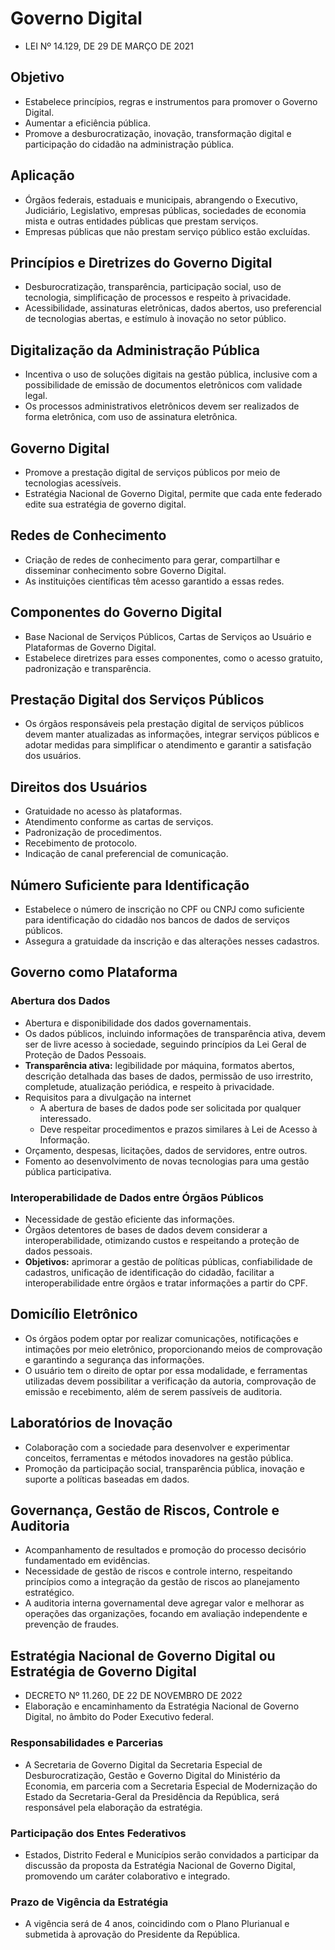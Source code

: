 # Governo Digital

- LEI Nº 14.129, DE 29 DE MARÇO DE 2021

## Objetivo

- Estabelece princípios, regras e instrumentos para promover o Governo Digital.
- Aumentar a eficiência pública.
- Promove a desburocratização, inovação, transformação digital e participação do cidadão na administração pública.

## Aplicação

- Órgãos federais, estaduais e municipais, abrangendo o Executivo, Judiciário, Legislativo, empresas públicas, sociedades de economia mista e outras entidades públicas que prestam serviços.
- Empresas públicas que não prestam serviço público estão excluídas.

## Princípios e Diretrizes do Governo Digital

- Desburocratização, transparência, participação social, uso de tecnologia, simplificação de processos e respeito à privacidade.
- Acessibilidade, assinaturas eletrônicas, dados abertos, uso preferencial de tecnologias abertas, e estímulo à inovação no setor público.

## Digitalização da Administração Pública

- Incentiva o uso de soluções digitais na gestão pública, inclusive com a possibilidade de emissão de documentos eletrônicos com validade legal.
- Os processos administrativos eletrônicos devem ser realizados de forma eletrônica, com uso de assinatura eletrônica.

## Governo Digital

- Promove a prestação digital de serviços públicos por meio de tecnologias acessíveis.
- Estratégia Nacional de Governo Digital, permite que cada ente federado edite sua estratégia de governo digital.

## Redes de Conhecimento

- Criação de redes de conhecimento para gerar, compartilhar e disseminar conhecimento sobre Governo Digital.
- As instituições científicas têm acesso garantido a essas redes.

## Componentes do Governo Digital

- Base Nacional de Serviços Públicos, Cartas de Serviços ao Usuário e Plataformas de Governo Digital.
- Estabelece diretrizes para esses componentes, como o acesso gratuito, padronização e transparência.

## Prestação Digital dos Serviços Públicos

- Os órgãos responsáveis pela prestação digital de serviços públicos devem manter atualizadas as informações, integrar serviços públicos e adotar medidas para simplificar o atendimento e garantir a satisfação dos usuários.

## Direitos dos Usuários

- Gratuidade no acesso às plataformas.
- Atendimento conforme as cartas de serviços.
- Padronização de procedimentos.
- Recebimento de protocolo.
- Indicação de canal preferencial de comunicação.

## Número Suficiente para Identificação

- Estabelece o número de inscrição no CPF ou CNPJ como suficiente para identificação do cidadão nos bancos de dados de serviços públicos.
- Assegura a gratuidade da inscrição e das alterações nesses cadastros.

## Governo como Plataforma

### Abertura dos Dados

- Abertura e disponibilidade dos dados governamentais.
- Os dados públicos, incluindo informações de transparência ativa, devem ser de livre acesso à sociedade, seguindo princípios da Lei Geral de Proteção de Dados Pessoais.
- **Transparência ativa:** legibilidade por máquina, formatos abertos, descrição detalhada das bases de dados, permissão de uso irrestrito, completude, atualização periódica, e respeito à privacidade.
- Requisitos para a divulgação na internet
    - A abertura de bases de dados pode ser solicitada por qualquer interessado.
    - Deve respeitar procedimentos e prazos similares à Lei de Acesso à Informação.
- Orçamento, despesas, licitações, dados de servidores, entre outros.
- Fomento ao desenvolvimento de novas tecnologias para uma gestão pública participativa.

### Interoperabilidade de Dados entre Órgãos Públicos

- Necessidade de gestão eficiente das informações.
- Órgãos detentores de bases de dados devem considerar a interoperabilidade, otimizando custos e respeitando a proteção de dados pessoais.
- **Objetivos:** aprimorar a gestão de políticas públicas, confiabilidade de cadastros, unificação de identificação do cidadão, facilitar a interoperabilidade entre órgãos e tratar informações a partir do CPF.

## Domicílio Eletrônico

- Os órgãos podem optar por realizar comunicações, notificações e intimações por meio eletrônico, proporcionando meios de comprovação e garantindo a segurança das informações.
- O usuário tem o direito de optar por essa modalidade, e ferramentas utilizadas devem possibilitar a verificação da autoria, comprovação de emissão e recebimento, além de serem passíveis de auditoria.

## Laboratórios de Inovação

- Colaboração com a sociedade para desenvolver e experimentar conceitos, ferramentas e métodos inovadores na gestão pública.
- Promoção da participação social, transparência pública, inovação e suporte a políticas baseadas em dados.

## Governança, Gestão de Riscos, Controle e Auditoria

- Acompanhamento de resultados e promoção do processo decisório fundamentado em evidências.
- Necessidade de gestão de riscos e controle interno, respeitando princípios como a integração da gestão de riscos ao planejamento estratégico.
- A auditoria interna governamental deve agregar valor e melhorar as operações das organizações, focando em avaliação independente e prevenção de fraudes.

## Estratégia Nacional de Governo Digital ou Estratégia de Governo Digital

- DECRETO Nº 11.260, DE 22 DE NOVEMBRO DE 2022
- Elaboração e encaminhamento da Estratégia Nacional de Governo Digital, no âmbito do Poder Executivo federal.

### Responsabilidades e Parcerias

- A Secretaria de Governo Digital da Secretaria Especial de Desburocratização, Gestão e Governo Digital do Ministério da Economia, em parceria com a Secretaria Especial de Modernização do Estado da Secretaria-Geral da Presidência da República, será responsável pela elaboração da estratégia.

### Participação dos Entes Federativos

- Estados, Distrito Federal e Municípios serão convidados a participar da discussão da proposta da Estratégia Nacional de Governo Digital, promovendo um caráter colaborativo e integrado.

### Prazo de Vigência da Estratégia
- A vigência será de 4 anos, coincidindo com o Plano Plurianual e submetida à aprovação do Presidente da República.